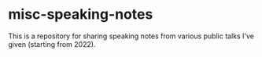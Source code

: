 # misc-speaking-notes

This is a repository for sharing speaking notes from various public talks I've given (starting from 2022).
